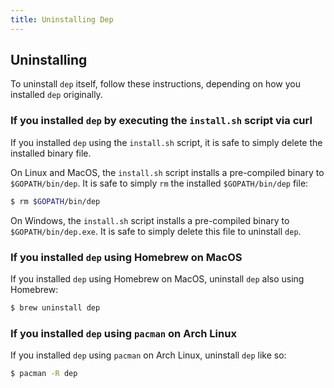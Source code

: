 ```yaml
---
title: Uninstalling Dep
---
```


## Uninstalling

To uninstall `dep` itself, follow these instructions, depending on how you installed `dep` originally.

### If you installed `dep` by executing the `install.sh` script via curl

If you installed `dep` using the `install.sh` script, it is safe to simply delete the installed binary file.

On Linux and MacOS, the `install.sh` script installs a pre-compiled binary to `$GOPATH/bin/dep`. It is safe to simply `rm` the installed `$GOPATH/bin/dep` file:

```sh
$ rm $GOPATH/bin/dep
```

On Windows, the `install.sh` script installs a pre-compiled binary to `$GOPATH/bin/dep.exe`. It is safe to simply delete this file to uninstall `dep`.

### If you installed `dep` using Homebrew on MacOS

If you installed `dep` using Homebrew on MacOS, uninstall `dep` also using Homebrew:

```sh
$ brew uninstall dep
```

### If you installed `dep` using `pacman` on Arch Linux

If you installed `dep` using `pacman` on Arch Linux, uninstall `dep` like so:

```sh
$ pacman -R dep
```
